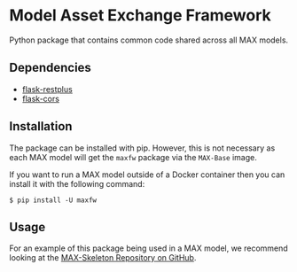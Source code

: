 # Model Asset Exchange Framework
 Python package that contains common code shared across all MAX models.

## Dependencies
* [flask-restplus](https://pypi.org/project/flask-restplus/0.11.0/)
* [flask-cors](https://pypi.org/project/Flask-Cors/)

## Installation

The package can be installed with pip. However, this is not necessary as each MAX
model will get the `maxfw` package via the `MAX-Base` image.

If you want to run a MAX model outside of a Docker container then you can install
it with the following command:

    $ pip install -U maxfw

## Usage

For an example of this package being used in a MAX model, we recommend looking at the
[MAX-Skeleton Repository on GitHub](https://github.com/IBM/MAX-Skeleton).
